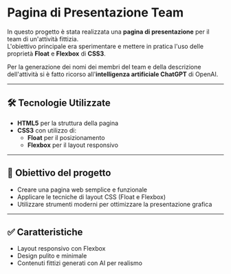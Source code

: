 

# Pagina di Presentazione Team

In questo progetto è stata realizzata una **pagina di presentazione** per il team di un'attività fittizia.  
L'obiettivo principale era sperimentare e mettere in pratica l'uso delle proprietà **Float** e **Flexbox** di **CSS3**.

Per la generazione dei nomi dei membri del team e della descrizione dell'attività si è fatto ricorso all'**intelligenza artificiale  ChatGPT** di OpenAI.

---

## 🛠️ Tecnologie Utilizzate
- **HTML5** per la struttura della pagina
- **CSS3** con utilizzo di:
  - **Float** per il posizionamento
  - **Flexbox** per il layout responsivo


---

## 🎯 Obiettivo del progetto
- Creare una pagina web semplice e funzionale
- Applicare le tecniche di layout CSS (Float e Flexbox)
- Utilizzare strumenti moderni per ottimizzare la presentazione grafica

---

## ✅ Caratteristiche
- Layout responsivo con Flexbox
- Design pulito e minimale
- Contenuti fittizi generati con AI per realismo

